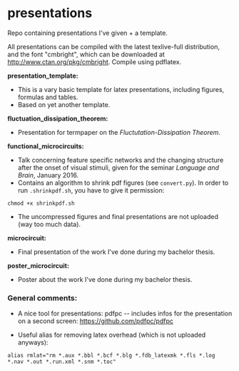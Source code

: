 # presentations
Repo containing presentations I've given + a template.

All presentations can be compiled with the latest texlive-full 
distribution, and the font "cmbright", which can be downloaded
at http://www.ctan.org/pkg/cmbright. Compile using pdflatex.

**presentation_template:**
 * This is a vary basic template for latex presentations, including figures, formulas and tables. 
 * Based on yet another template. 

**fluctuation_dissipation_theorem:**
 * Presentation for termpaper on the *Fluctutation-Dissipation Theorem*.

**functional_microcircuits:**
 * Talk concerning feature specific networks and the changing 
 structure after the onset of visual stimuli, given for
 the seminar *Language and Brain*, January 2016.
 * Contains an algorithm to shrink pdf figures (see `convert.py`).
In order to run `.shrinkpdf.sh`, you have to give it permission:
```
chmod +x shrinkpdf.sh
```
 * The uncompressed figures and final presentations are not
uploaded (way too much data). 

**microcircuit:**
 * Final presentation of the work I've done during my bachelor thesis.

**poster_microcircuit:**
 * Poster about the work I've done during my bachelor thesis.


### General comments:
 * A nice tool for presentations:
pdfpc -- includes infos for the presentation on a second screen:
https://github.com/pdfpc/pdfpc

 * Useful alias for removing latex overhead (which is not 
uploaded anyways): 
```
alias rmlat="rm *.aux *.bbl *.bcf *.blg *.fdb_latexmk *.fls *.log *.nav *.out *.run.xml *.snm *.toc"
```
